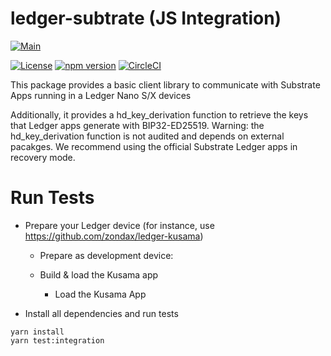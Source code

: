 # ledger-subtrate (JS Integration)

[![Main](https://github.com/Zondax/ledger-substrate-js/workflows/Main/badge.svg)](https://github.com/Zondax/ledger-substrate-gen/actions?query=workflow%3AMain)

[![License](https://img.shields.io/badge/License-Apache%202.0-blue.svg)](https://opensource.org/licenses/Apache-2.0)
[![npm version](https://badge.fury.io/js/%40zondax%2Fledger-substrate.svg)](https://badge.fury.io/js/%40zondax%2Fledger-substrate)
[![CircleCI](https://circleci.com/gh/Zondax/ledger-substrate-js/tree/master.svg?style=shield)](https://circleci.com/gh/Zondax/ledger-substrate-js/tree/master)

This package provides a basic client library to communicate with Substrate Apps running in a Ledger Nano S/X devices

Additionally, it provides a hd_key_derivation function to retrieve the keys that Ledger apps generate with
BIP32-ED25519. Warning: the hd_key_derivation function is not audited and depends on external pacakges. We recommend
using the official Substrate Ledger apps in recovery mode.

# Run Tests

- Prepare your Ledger device (for instance, use https://github.com/zondax/ledger-kusama)

  - Prepare as development device:

  - Build & load the Kusama app

    - Load the Kusama App

- Install all dependencies and run tests

```shell script
yarn install
yarn test:integration
```
